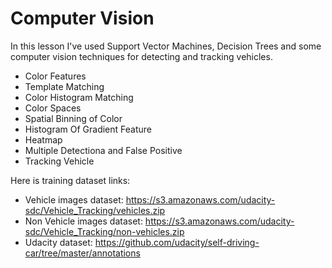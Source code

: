 # Computer Vision 

In this lesson I've used Support Vector Machines, Decision Trees and some computer vision techniques for detecting and tracking vehicles.
* Color Features
* Template Matching
* Color Histogram Matching
* Color Spaces
* Spatial Binning of Color
* Histogram Of Gradient Feature
* Heatmap
* Multiple Detectiona and False Positive
* Tracking Vehicle

Here is training dataset links:
* Vehicle images dataset: https://s3.amazonaws.com/udacity-sdc/Vehicle_Tracking/vehicles.zip
* Non Vehicle images dataset: https://s3.amazonaws.com/udacity-sdc/Vehicle_Tracking/non-vehicles.zip
* Udacity dataset: https://github.com/udacity/self-driving-car/tree/master/annotations
